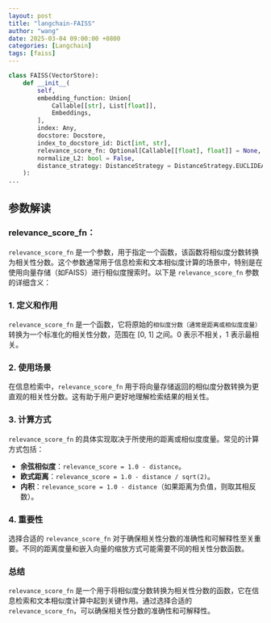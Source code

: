 ```yaml
---
layout: post
title: "langchain-FAISS"
author: "wang"
date: 2025-03-04 09:00:00 +0800
categories: [Langchain]
tags: [faiss]
---
```



```python
class FAISS(VectorStore):
    def __init__(
        self,
        embedding_function: Union[
            Callable[[str], List[float]],
            Embeddings,
        ],
        index: Any,
        docstore: Docstore,
        index_to_docstore_id: Dict[int, str],
        relevance_score_fn: Optional[Callable[[float], float]] = None,
        normalize_L2: bool = False,
        distance_strategy: DistanceStrategy = DistanceStrategy.EUCLIDEAN_DISTANCE,
    ):
...
```
## 参数解读
### relevance_score_fn：

`relevance_score_fn` 是一个参数，用于指定一个函数，该函数将相似度分数转换为相关性分数。这个参数通常用于信息检索和文本相似度计算的场景中，特别是在使用向量存储（如FAISS）进行相似度搜索时。以下是 `relevance_score_fn` 参数的详细含义：

### 1. 定义和作用
`relevance_score_fn` 是一个函数，它将原始的`相似度分数（通常是距离或相似度度量）`转换为一个标准化的相关性分数，范围在 [0, 1] 之间。0 表示不相关，1 表示最相关。

### 2. 使用场景
在信息检索中，`relevance_score_fn` 用于将向量存储返回的相似度分数转换为更直观的相关性分数。这有助于用户更好地理解检索结果的相关性。

### 3. 计算方式
`relevance_score_fn` 的具体实现取决于所使用的距离或相似度度量。常见的计算方式包括：
- **余弦相似度**：`relevance_score = 1.0 - distance`。
- **欧式距离**：`relevance_score = 1.0 - distance / sqrt(2)`。
- **内积**：`relevance_score = 1.0 - distance`（如果距离为负值，则取其相反数）。

### 4. 重要性
选择合适的 `relevance_score_fn` 对于确保相关性分数的准确性和可解释性至关重要。不同的距离度量和嵌入向量的缩放方式可能需要不同的相关性分数函数。

### 总结
`relevance_score_fn` 是一个用于将相似度分数转换为相关性分数的函数，它在信息检索和文本相似度计算中起到关键作用。通过选择合适的 `relevance_score_fn`，可以确保相关性分数的准确性和可解释性。